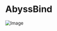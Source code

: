 # AbyssBind
![Image](https://github.com/user-attachments/assets/95a0ff10-861d-4b18-acb5-df2292a56de5)
